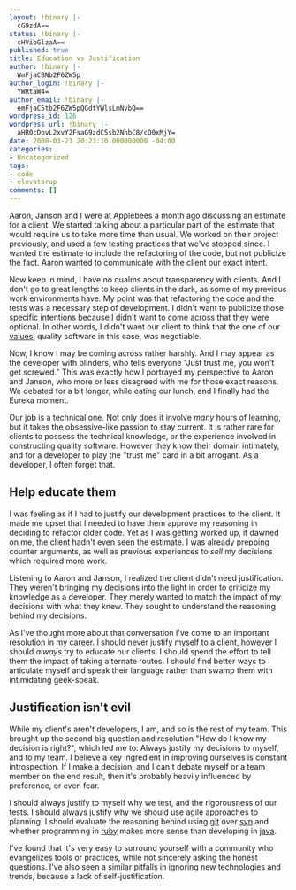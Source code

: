 ```yaml
---
layout: !binary |-
  cG9zdA==
status: !binary |-
  cHVibGlzaA==
published: true
title: Education vs Justification
author: !binary |-
  WmFjaCBNb2F6ZW5p
author_login: !binary |-
  YWRtaW4=
author_email: !binary |-
  emFjaC5tb2F6ZW5pQGdtYWlsLmNvbQ==
wordpress_id: 126
wordpress_url: !binary |-
  aHR0cDovL2xvY2FsaG9zdC5sb2NhbC8/cD0xMjY=
date: 2008-03-23 20:23:10.000000000 -04:00
categories:
- Uncategorized
tags:
- code
- elevatorup
comments: []
---
```

Aaron, Janson and I were at Applebees a month ago discussing an estimate for a client. We started talking about a particular part of the estimate that would require us to take more time than usual. We worked on their project previously, and used a few testing practices that we've stopped since. I wanted the estimate to include the refactoring of the code, but not publicize the fact. Aaron wanted to communicate with the client our exact intent. 

Now keep in mind, I have no qualms about transparency with clients. And I don't go to great lengths to keep clients in the dark, as some of my previous work environments have. My point was that refactoring the code and the tests was a necessary step of development. I didn't want to publicize those specific intentions because I didn't want to come across that they were optional. In other words, I didn't want our client to think that the one of our  [values](http://weblog.raganwald.com/2006/08/difference-between-values-and.html), quality software in this case, was negotiable.

Now, I know I may be coming across rather harshly. And I may appear as the developer with blinders, who tells everyone "Just trust me, you won't get screwed." This was exactly how I portrayed my perspective to Aaron and Janson, who more or less disagreed with me for those exact reasons. We debated for a bit longer, while eating our lunch, and I finally had the Eureka moment.

Our job is a technical one. Not only does it involve *many* hours of learning, but it takes the obsessive-like passion to stay current. It is rather rare for clients to possess the technical knowledge, or the experience involved in constructing quality software. However they know their domain intimately, and for a developer to play the "trust me" card in a bit arrogant. As a developer, I often forget that.

## Help educate them

I was feeling as if I had to justify our development practices to the client. It made me upset that I needed to have them approve my reasoning in deciding to refactor older code. Yet as I was getting worked up, it dawned on me, the client hadn't even seen the estimate. I was already prepping counter arguments, as well as previous experiences to _sell_ my decisions which required more work.

Listening to Aaron and Janson, I realized the client didn't need justification. They weren't bringing my decisions into the light in order to criticize my knowledge as a developer. They merely wanted to match the impact of my decisions with what they knew. They sought to understand the reasoning behind my decisions.

As I've thought more about that conversation I've come to an important resolution in my career. I should never justify myself to a client, however I should _always_ try to educate our clients. I should spend the effort to tell them the impact of taking alternate routes. I should find better ways to articulate myself and speak their language rather than swamp them with intimidating geek-speak.

## Justification isn't evil

While my client's aren't developers, I am, and so is the rest of my team. This brought up the second big question and resolution "How do I know my decision is right?", which led me to: Always justify my decisions to myself, and to my team. I believe a key ingredient in improving ourselves is constant introspection. If I make a decision, and I can't debate myself or a team member on the end result, then it's probably heavily influenced by preference, or even fear.

I should always justify to myself why we test, and the rigorousness of our tests. I should always justify why we should use agile approaches to planning. I should evaluate the reasoning behind using [git](http://git.or.cz/) over [svn](http://subversion.tigris.org/) and whether programming in [ruby](http://www.ruby-lang.org/en/) makes more sense than developing in [java](http://www.sun.com/java/).

I've found that it's very easy to surround yourself with a community who evangelizes tools or practices, while not sincerely asking the honest questions. I've also seen a similar pitfalls in ignoring new technologies and trends, because a lack of self-justification.
